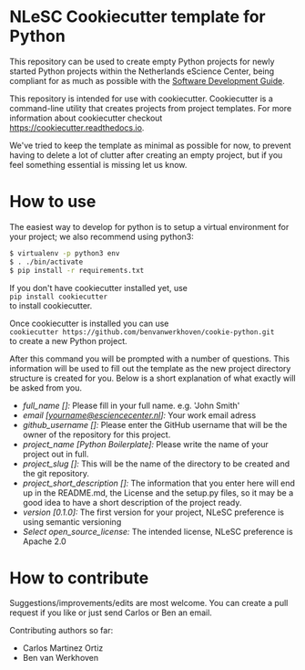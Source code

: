 NLeSC Cookiecutter template for Python
======================================

This repository can be used to create empty Python projects for newly
started Python projects within the Netherlands eScience Center, being
compliant for as much as possible with the [Software Development Guide](https://guide.esciencecenter.nl/).

This repository is intended for use with cookiecutter. Cookiecutter is a
command-line utility that creates projects from project templates. For
more information about cookiecutter checkout
<https://cookiecutter.readthedocs.io>.

We've tried to keep the template as minimal as possible for now, to
prevent having to delete a lot of clutter after creating an empty
project, but if you feel something essential is missing let us know.


How to use
==========
The easiest way to develop for python is to setup a virtual environment for your project; we also recommend using python3:
```bash
$ virtualenv -p python3 env
$ . ./bin/activate
$ pip install -r requirements.txt
```

If you don't have cookiecutter installed yet, use  
    `pip install cookiecutter`  
to install cookiecutter.

Once cookiecutter is installed you can use  
    `cookiecutter https://github.com/benvanwerkhoven/cookie-python.git`  
to create a new Python project.

After this command you will be prompted with a number of questions. This information will be used to fill out the
template as the new project directory structure is created for you. Below is a short explanation of what exactly will be asked from you.

 * *full_name []:* Please fill in your full name. e.g. 'John Smith'
 * *email [yourname@esciencecenter.nl]:* Your work email adress
 * *github_username []:* Please enter the GitHub username that will be the owner of the repository for this project.
 * *project_name [Python Boilerplate]:* Please write the name of your project out in full.
 * *project_slug []:* This will be the name of the directory to be created and the git repository.
 * *project_short_description []:* The information that you enter here will end up in the README.md, the License and the setup.py files, so it may be a good idea to have a short description of the project ready.
 * *version [0.1.0]:* The first version for your project, NLeSC preference is using semantic versioning
 * *Select open_source_license:* The intended license, NLeSC preference is Apache 2.0  


How to contribute
=================
Suggestions/improvements/edits are most welcome. You can create a pull
request if you like or just send Carlos or Ben an email.

Contributing authors so far:
 * Carlos Martinez Ortiz
 * Ben van Werkhoven


